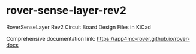 # rover-sense-layer-rev2
RoverSenseLayer Rev2 Circuit Board Design Files in KiCad

Comprehensive documentation link: https://app4mc-rover.github.io/rover-docs
